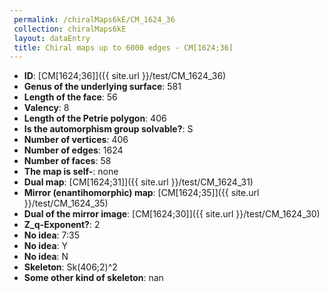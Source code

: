 ```yaml
--- 
 permalink: /chiralMaps6kE/CM_1624_36 
 collection: chiralMaps6kE
 layout: dataEntry
 title: Chiral maps up to 6000 edges - CM[1624;36]
---
```


- **ID**: [CM[1624;36]]({{ site.url }}/test/CM_1624_36)
- **Genus of the underlying surface**: 581
- **Length of the face**: 56
- **Valency**: 8
- **Length of the Petrie polygon**: 406
- **Is the automorphism group solvable?**: S
- **Number of vertices**: 406
- **Number of edges**: 1624
- **Number of faces**: 58
- **The map is self-**: none
- **Dual map**: [CM[1624;31]]({{ site.url }}/test/CM_1624_31)
- **Mirror (enantihomorphic) map**: [CM[1624;35]]({{ site.url }}/test/CM_1624_35)
- **Dual of the mirror image**: [CM[1624;30]]({{ site.url }}/test/CM_1624_30)
- **Z_q-Exponent?**: 2
- **No idea**:  7:35
- **No idea**: Y
- **No idea**: N
- **Skeleton**: Sk(406;2)^2
- **Some other kind of skeleton**: nan
